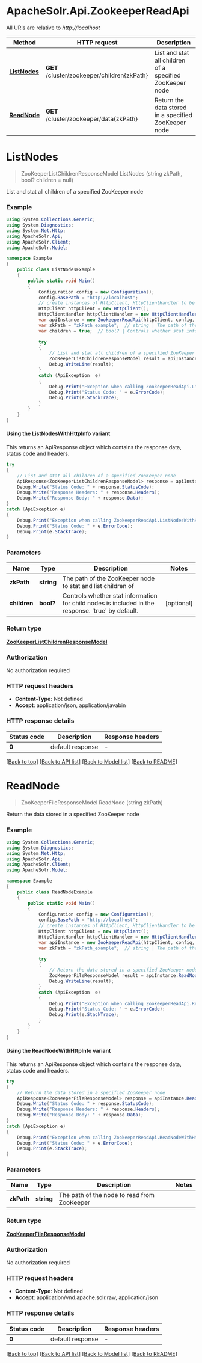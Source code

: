 # ApacheSolr.Api.ZookeeperReadApi

All URIs are relative to *http://localhost*

| Method | HTTP request | Description |
|--------|--------------|-------------|
| [**ListNodes**](ZookeeperReadApi.md#listnodes) | **GET** /cluster/zookeeper/children{zkPath} | List and stat all children of a specified ZooKeeper node |
| [**ReadNode**](ZookeeperReadApi.md#readnode) | **GET** /cluster/zookeeper/data{zkPath} | Return the data stored in a specified ZooKeeper node |

<a id="listnodes"></a>
# **ListNodes**
> ZooKeeperListChildrenResponseModel ListNodes (string zkPath, bool? children = null)

List and stat all children of a specified ZooKeeper node

### Example
```csharp
using System.Collections.Generic;
using System.Diagnostics;
using System.Net.Http;
using ApacheSolr.Api;
using ApacheSolr.Client;
using ApacheSolr.Model;

namespace Example
{
    public class ListNodesExample
    {
        public static void Main()
        {
            Configuration config = new Configuration();
            config.BasePath = "http://localhost";
            // create instances of HttpClient, HttpClientHandler to be reused later with different Api classes
            HttpClient httpClient = new HttpClient();
            HttpClientHandler httpClientHandler = new HttpClientHandler();
            var apiInstance = new ZookeeperReadApi(httpClient, config, httpClientHandler);
            var zkPath = "zkPath_example";  // string | The path of the ZooKeeper node to stat and list children of
            var children = true;  // bool? | Controls whether stat information for child nodes is included in the response. 'true' by default. (optional) 

            try
            {
                // List and stat all children of a specified ZooKeeper node
                ZooKeeperListChildrenResponseModel result = apiInstance.ListNodes(zkPath, children);
                Debug.WriteLine(result);
            }
            catch (ApiException  e)
            {
                Debug.Print("Exception when calling ZookeeperReadApi.ListNodes: " + e.Message);
                Debug.Print("Status Code: " + e.ErrorCode);
                Debug.Print(e.StackTrace);
            }
        }
    }
}
```

#### Using the ListNodesWithHttpInfo variant
This returns an ApiResponse object which contains the response data, status code and headers.

```csharp
try
{
    // List and stat all children of a specified ZooKeeper node
    ApiResponse<ZooKeeperListChildrenResponseModel> response = apiInstance.ListNodesWithHttpInfo(zkPath, children);
    Debug.Write("Status Code: " + response.StatusCode);
    Debug.Write("Response Headers: " + response.Headers);
    Debug.Write("Response Body: " + response.Data);
}
catch (ApiException e)
{
    Debug.Print("Exception when calling ZookeeperReadApi.ListNodesWithHttpInfo: " + e.Message);
    Debug.Print("Status Code: " + e.ErrorCode);
    Debug.Print(e.StackTrace);
}
```

### Parameters

| Name | Type | Description | Notes |
|------|------|-------------|-------|
| **zkPath** | **string** | The path of the ZooKeeper node to stat and list children of |  |
| **children** | **bool?** | Controls whether stat information for child nodes is included in the response. &#39;true&#39; by default. | [optional]  |

### Return type

[**ZooKeeperListChildrenResponseModel**](ZooKeeperListChildrenResponseModel.md)

### Authorization

No authorization required

### HTTP request headers

 - **Content-Type**: Not defined
 - **Accept**: application/json, application/javabin


### HTTP response details
| Status code | Description | Response headers |
|-------------|-------------|------------------|
| **0** | default response |  -  |

[[Back to top]](#) [[Back to API list]](../README.md#documentation-for-api-endpoints) [[Back to Model list]](../README.md#documentation-for-models) [[Back to README]](../README.md)

<a id="readnode"></a>
# **ReadNode**
> ZooKeeperFileResponseModel ReadNode (string zkPath)

Return the data stored in a specified ZooKeeper node

### Example
```csharp
using System.Collections.Generic;
using System.Diagnostics;
using System.Net.Http;
using ApacheSolr.Api;
using ApacheSolr.Client;
using ApacheSolr.Model;

namespace Example
{
    public class ReadNodeExample
    {
        public static void Main()
        {
            Configuration config = new Configuration();
            config.BasePath = "http://localhost";
            // create instances of HttpClient, HttpClientHandler to be reused later with different Api classes
            HttpClient httpClient = new HttpClient();
            HttpClientHandler httpClientHandler = new HttpClientHandler();
            var apiInstance = new ZookeeperReadApi(httpClient, config, httpClientHandler);
            var zkPath = "zkPath_example";  // string | The path of the node to read from ZooKeeper

            try
            {
                // Return the data stored in a specified ZooKeeper node
                ZooKeeperFileResponseModel result = apiInstance.ReadNode(zkPath);
                Debug.WriteLine(result);
            }
            catch (ApiException  e)
            {
                Debug.Print("Exception when calling ZookeeperReadApi.ReadNode: " + e.Message);
                Debug.Print("Status Code: " + e.ErrorCode);
                Debug.Print(e.StackTrace);
            }
        }
    }
}
```

#### Using the ReadNodeWithHttpInfo variant
This returns an ApiResponse object which contains the response data, status code and headers.

```csharp
try
{
    // Return the data stored in a specified ZooKeeper node
    ApiResponse<ZooKeeperFileResponseModel> response = apiInstance.ReadNodeWithHttpInfo(zkPath);
    Debug.Write("Status Code: " + response.StatusCode);
    Debug.Write("Response Headers: " + response.Headers);
    Debug.Write("Response Body: " + response.Data);
}
catch (ApiException e)
{
    Debug.Print("Exception when calling ZookeeperReadApi.ReadNodeWithHttpInfo: " + e.Message);
    Debug.Print("Status Code: " + e.ErrorCode);
    Debug.Print(e.StackTrace);
}
```

### Parameters

| Name | Type | Description | Notes |
|------|------|-------------|-------|
| **zkPath** | **string** | The path of the node to read from ZooKeeper |  |

### Return type

[**ZooKeeperFileResponseModel**](ZooKeeperFileResponseModel.md)

### Authorization

No authorization required

### HTTP request headers

 - **Content-Type**: Not defined
 - **Accept**: application/vnd.apache.solr.raw, application/json


### HTTP response details
| Status code | Description | Response headers |
|-------------|-------------|------------------|
| **0** | default response |  -  |

[[Back to top]](#) [[Back to API list]](../README.md#documentation-for-api-endpoints) [[Back to Model list]](../README.md#documentation-for-models) [[Back to README]](../README.md)

